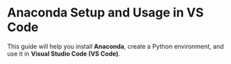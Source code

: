 # Anaconda Setup and Usage in VS Code
This guide will help you install **Anaconda**, create a Python environment, and use it in **Visual Studio Code (VS Code)**.
